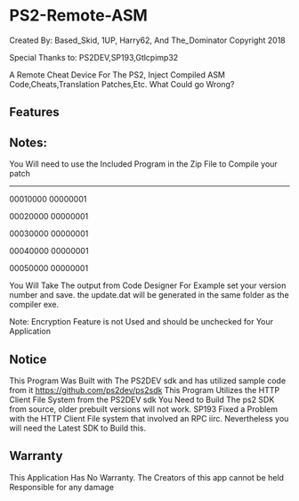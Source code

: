 # PS2-Remote-ASM
Created By: Based_Skid, 1UP, Harry62, And The_Dominator
Copyright 2018

Special Thanks to: PS2DEV,SP193,Gtlcpimp32

A Remote Cheat Device For The PS2, Inject Compiled ASM Code,Cheats,Translation Patches,Etc. What Could go Wrong?

## Features

## Notes: 
You Will need to use the Included Program in the Zip File to Compile your patch

----------------
00010000 00000001

00020000 00000001

00030000 00000001

00040000 00000001

00050000 00000001

You Will Take The output from Code Designer For Example set your version number and save. the update.dat will be generated in the same folder as the compiler exe.

Note: Encryption Feature is not Used and should be unchecked for Your Application


## Notice
This Program Was Built with The PS2DEV sdk and has utilized sample code from it https://github.com/ps2dev/ps2sdk
This Program Utilizes the HTTP Client File System from the PS2DEV sdk
You Need to Build The ps2 SDK from source, older prebuilt versions will not work. SP193 Fixed a Problem with the HTTP Client File system that involved an RPC iirc. Nevertheless you will need the Latest SDK to Build this.

## Warranty
This Application Has No Warranty. The Creators of this app cannot be held Responsible for any damage
